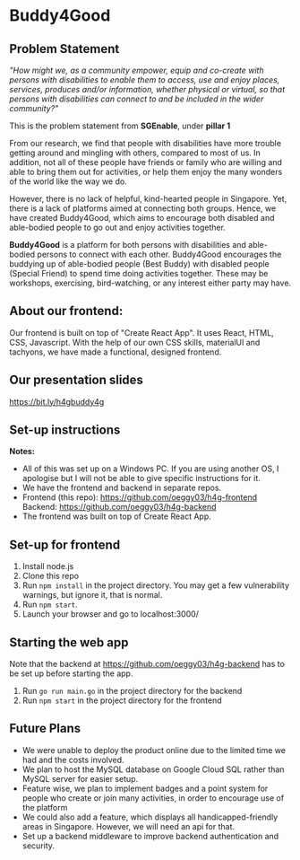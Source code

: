 # Buddy4Good

## Problem Statement 

*"How might we, as a community empower, equip and co-create with persons with disabilities to enable them to access, use and enjoy places, services, produces and/or information, whether physical or virtual, so that persons with disabilities can connect to and be included in the wider community?"*

This is the problem statement from **SGEnable**, under **pillar 1**

From our research, we find that people with disabilities have more trouble getting around and mingling with others, compared to most of us. In addition, not all of these people have friends or family who are willing and able to bring them out for activities, or help them enjoy the many wonders of the world like the way we do.

However, there is no lack of helpful, kind-hearted people in Singapore. Yet, there is a lack of platforms aimed at connecting both groups. Hence, we have created Buddy4Good, which aims to encourage both disabled and able-bodied people to go out and enjoy activities together.

**Buddy4Good** is a platform for both persons with disabilities and able-bodied persons to connect with each other. Buddy4Good encourages the buddying up of able-bodied people (Best Buddy) with disabled people (Special Friend) to spend time doing activities together. These may be workshops, exercising, bird-watching, or any interest either party may have.

## About our frontend:
Our frontend is built on top of "Create React App". It uses React, HTML, CSS, Javascript. With the help of our own CSS skills, materialUI and tachyons, we have made a functional, designed frontend.

## Our presentation slides
https://bit.ly/h4gbuddy4g

## Set-up instructions 
**Notes:**

- All of this was set up on a Windows PC. If you are using another OS, I apologise but I will not be able to give specific instructions for it.
- We have the frontend and backend in separate repos.
- Frontend (this repo): https://github.com/oeggy03/h4g-frontend Backend: https://github.com/oeggy03/h4g-backend
- The frontend was built on top of Create React App.

## Set-up for frontend

1. Install node.js
2. Clone this repo
3. Run ```npm install``` in the project directory. You may get a few vulnerability warnings, but ignore it, that is normal.
4. Run ```npm start```.
5. Launch your browser and go to localhost:3000/


## Starting the web app
Note that the backend at https://github.com/oeggy03/h4g-backend has to be set up before starting the app.

1. Run `go run main.go` in the project directory for the backend
2. Run `npm start` in the project directory for the frontend



## Future Plans

- We were unable to deploy the product online due to the limited time we had and the costs involved.
- We plan to host the MySQL database on Google Cloud SQL rather than MySQL server for easier setup.
- Feature wise, we plan to implement badges and a point system for people who create or join many activities, in order to encourage use of the platform
- We could also add a feature, which displays all handicapped-friendly areas in Singapore. However, we will need an api for that.
- Set up a backend middleware to improve backend authentication and security.
